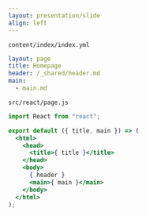 ```yaml
---
layout: presentation/slide
align: left
---
```


`content/index/index.yml`
```yaml
layout: page
title: Homepage
header: /_shared/header.md
main:
  - main.md
```

`src/react/page.js`
```jsx
import React from "react";

export default ({ title, main }) => (
  <html>
    <head>
      <title>{ title }</title>
    </head>
    <body>
      { header }
      <main>{ main }</main>
    </body>
  </html>
);
```
